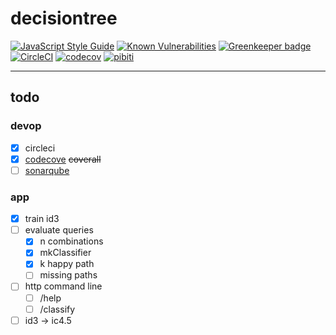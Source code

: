 # decisiontree
[![JavaScript Style Guide](https://img.shields.io/badge/code_style-standard-brightgreen.svg)](https://standardjs.com)
[![Known Vulnerabilities](https://snyk.io/test/github/itacirgabral/dc/badge.svg?targetFile=package.json)](https://snyk.io/test/github/itacirgabral/dc?targetFile=package.json)
[![Greenkeeper badge](https://badges.greenkeeper.io/itacirgabral/dc.svg)](https://greenkeeper.io/)
[![CircleCI](https://circleci.com/gh/itacirgabral/dc.svg?style=svg)](https://circleci.com/gh/itacirgabral/dc) 
[![codecov](https://codecov.io/gh/itacirgabral/dc/branch/master/graph/badge.svg)](https://codecov.io/gh/itacirgabral/dc)
[![pibiti](https://img.shields.io/badge/pitivi-cnpq-blue.svg)](http://lavi.ic.ufmt.br/davi/en/)

----

## todo
### devop
- [x] circleci
- [x] [codecove](https://codecov.io/gh/itacirgabral/dc/tree/master/src) ~~coverall~~
- [ ] [sonarqube](https://www.sonarqube.org/)

### app
- [x] train id3
- [ ] evaluate queries
    - [x] n combinations
    - [x] mkClassifier
    - [x] k happy path
    - [ ] missing paths
- [ ] http command line
    - [ ] /help
    - [ ] /classify
- [ ] id3 -> ic4.5